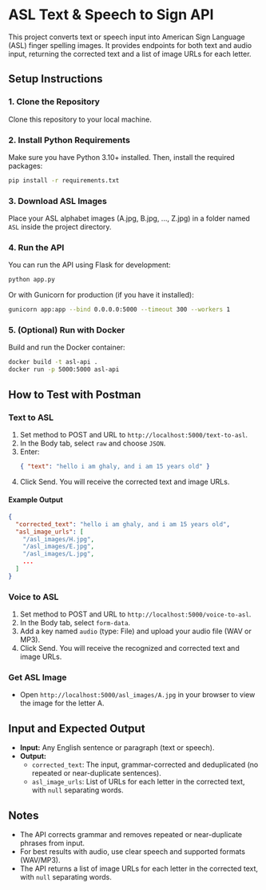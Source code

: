 # ASL Text & Speech to Sign API

This project converts text or speech input into American Sign Language (ASL) finger spelling images. It provides endpoints for both text and audio input, returning the corrected text and a list of image URLs for each letter.

## Setup Instructions

### 1. Clone the Repository
Clone this repository to your local machine.

### 2. Install Python Requirements
Make sure you have Python 3.10+ installed. Then, install the required packages:
```bash
pip install -r requirements.txt
```

### 3. Download ASL Images
Place your ASL alphabet images (A.jpg, B.jpg, ..., Z.jpg) in a folder named `ASL` inside the project directory.

### 4. Run the API
You can run the API using Flask for development:
```bash
python app.py
```
Or with Gunicorn for production (if you have it installed):
```bash
gunicorn app:app --bind 0.0.0.0:5000 --timeout 300 --workers 1
```

### 5. (Optional) Run with Docker
Build and run the Docker container:
```bash
docker build -t asl-api .
docker run -p 5000:5000 asl-api
```

## How to Test with Postman

### Text to ASL
1. Set method to POST and URL to `http://localhost:5000/text-to-asl`.
2. In the Body tab, select `raw` and choose `JSON`.
3. Enter:
    ```json
    { "text": "hello i am ghaly, and i am 15 years old" }
    ```
4. Click Send. You will receive the corrected text and image URLs.

#### Example Output
```json
{
  "corrected_text": "hello i am ghaly, and i am 15 years old",
  "asl_image_urls": [
    "/asl_images/H.jpg",
    "/asl_images/E.jpg",
    "/asl_images/L.jpg",
    ...
  ]
}
```

### Voice to ASL
1. Set method to POST and URL to `http://localhost:5000/voice-to-asl`.
2. In the Body tab, select `form-data`.
3. Add a key named `audio` (type: File) and upload your audio file (WAV or MP3).
4. Click Send. You will receive the recognized and corrected text and image URLs.

### Get ASL Image
- Open `http://localhost:5000/asl_images/A.jpg` in your browser to view the image for the letter A.

## Input and Expected Output
- **Input:** Any English sentence or paragraph (text or speech).
- **Output:**
  - `corrected_text`: The input, grammar-corrected and deduplicated (no repeated or near-duplicate sentences).
  - `asl_image_urls`: List of URLs for each letter in the corrected text, with `null` separating words.

## Notes
- The API corrects grammar and removes repeated or near-duplicate phrases from input.
- For best results with audio, use clear speech and supported formats (WAV/MP3).
- The API returns a list of image URLs for each letter in the corrected text, with `null` separating words.
